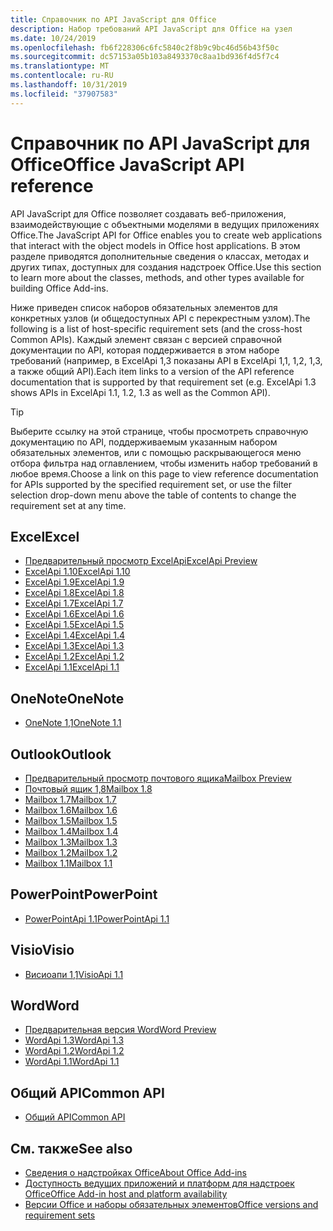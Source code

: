 ```yaml
---
title: Справочник по API JavaScript для Office
description: Набор требований API JavaScript для Office на узел
ms.date: 10/24/2019
ms.openlocfilehash: fb6f228306c6fc5840c2f8b9c9bc46d56b43f50c
ms.sourcegitcommit: dc57153a05b103a8493370c8aa1bd936f4d5f7c4
ms.translationtype: MT
ms.contentlocale: ru-RU
ms.lasthandoff: 10/31/2019
ms.locfileid: "37907583"
---
```

# <a name="office-javascript-api-reference"></a><span data-ttu-id="36f9a-103">Справочник по API JavaScript для Office</span><span class="sxs-lookup"><span data-stu-id="36f9a-103">Office JavaScript API reference</span></span>

<span data-ttu-id="36f9a-104">API JavaScript для Office позволяет создавать веб-приложения, взаимодействующие с объектными моделями в ведущих приложениях Office.</span><span class="sxs-lookup"><span data-stu-id="36f9a-104">The JavaScript API for Office enables you to create web applications that interact with the object models in Office host applications.</span></span> <span data-ttu-id="36f9a-105">В этом разделе приводятся дополнительные сведения о классах, методах и других типах, доступных для создания надстроек Office.</span><span class="sxs-lookup"><span data-stu-id="36f9a-105">Use this section to learn more about the classes, methods, and other types available for building Office Add-ins.</span></span>

<span data-ttu-id="36f9a-106">Ниже приведен список наборов обязательных элементов для конкретных узлов (и общедоступных API с перекрестным узлом).</span><span class="sxs-lookup"><span data-stu-id="36f9a-106">The following is a list of host-specific requirement sets (and the cross-host Common APIs).</span></span> <span data-ttu-id="36f9a-107">Каждый элемент связан с версией справочной документации по API, которая поддерживается в этом наборе требований (например, в ExcelApi 1,3 показаны API в ExcelApi 1,1, 1,2, 1,3, а также общий API).</span><span class="sxs-lookup"><span data-stu-id="36f9a-107">Each item links to a version of the API reference documentation that is supported by that requirement set (e.g. ExcelApi 1.3 shows APIs in ExcelApi 1.1, 1.2, 1.3 as well as the Common API).</span></span>

> [!TIP]
> <span data-ttu-id="36f9a-108">Выберите ссылку на этой странице, чтобы просмотреть справочную документацию по API, поддерживаемым указанным набором обязательных элементов, или с помощью раскрывающегося меню отбора фильтра над оглавлением, чтобы изменить набор требований в любое время.</span><span class="sxs-lookup"><span data-stu-id="36f9a-108">Choose a link on this page to view reference documentation for APIs supported by the specified requirement set, or use the filter selection drop-down menu above the table of contents to change the requirement set at any time.</span></span>

## <a name="excel"></a><span data-ttu-id="36f9a-109">Excel</span><span class="sxs-lookup"><span data-stu-id="36f9a-109">Excel</span></span>

- [<span data-ttu-id="36f9a-110">Предварительный просмотр ExcelApi</span><span class="sxs-lookup"><span data-stu-id="36f9a-110">ExcelApi Preview</span></span>](/javascript/api/excel?view=excel-js-preview)
- [<span data-ttu-id="36f9a-111">ExcelApi 1.10</span><span class="sxs-lookup"><span data-stu-id="36f9a-111">ExcelApi 1.10</span></span>](/javascript/api/excel?view=excel-js-1.10)
- [<span data-ttu-id="36f9a-112">ExcelApi 1.9</span><span class="sxs-lookup"><span data-stu-id="36f9a-112">ExcelApi 1.9</span></span>](/javascript/api/excel?view=excel-js-1.9)
- [<span data-ttu-id="36f9a-113">ExcelApi 1.8</span><span class="sxs-lookup"><span data-stu-id="36f9a-113">ExcelApi 1.8</span></span>](/javascript/api/excel?view=excel-js-1.8)
- [<span data-ttu-id="36f9a-114">ExcelApi 1.7</span><span class="sxs-lookup"><span data-stu-id="36f9a-114">ExcelApi 1.7</span></span>](/javascript/api/excel?view=excel-js-1.7)
- [<span data-ttu-id="36f9a-115">ExcelApi 1.6</span><span class="sxs-lookup"><span data-stu-id="36f9a-115">ExcelApi 1.6</span></span>](/javascript/api/excel?view=excel-js-1.6)
- [<span data-ttu-id="36f9a-116">ExcelApi 1.5</span><span class="sxs-lookup"><span data-stu-id="36f9a-116">ExcelApi 1.5</span></span>](/javascript/api/excel?view=excel-js-1.5)
- [<span data-ttu-id="36f9a-117">ExcelApi 1.4</span><span class="sxs-lookup"><span data-stu-id="36f9a-117">ExcelApi 1.4</span></span>](/javascript/api/excel?view=excel-js-1.4)
- [<span data-ttu-id="36f9a-118">ExcelApi 1.3</span><span class="sxs-lookup"><span data-stu-id="36f9a-118">ExcelApi 1.3</span></span>](/javascript/api/excel?view=excel-js-1.3)
- [<span data-ttu-id="36f9a-119">ExcelApi 1.2</span><span class="sxs-lookup"><span data-stu-id="36f9a-119">ExcelApi 1.2</span></span>](/javascript/api/excel?view=excel-js-1.2)
- [<span data-ttu-id="36f9a-120">ExcelApi 1.1</span><span class="sxs-lookup"><span data-stu-id="36f9a-120">ExcelApi 1.1</span></span>](/javascript/api/excel?view=excel-js-1.1)

## <a name="onenote"></a><span data-ttu-id="36f9a-121">OneNote</span><span class="sxs-lookup"><span data-stu-id="36f9a-121">OneNote</span></span>

- [<span data-ttu-id="36f9a-122">OneNote 1,1</span><span class="sxs-lookup"><span data-stu-id="36f9a-122">OneNote 1.1</span></span>](/javascript/api/onenote?view=onenote-js-1.1)

## <a name="outlook"></a><span data-ttu-id="36f9a-123">Outlook</span><span class="sxs-lookup"><span data-stu-id="36f9a-123">Outlook</span></span>

- [<span data-ttu-id="36f9a-124">Предварительный просмотр почтового ящика</span><span class="sxs-lookup"><span data-stu-id="36f9a-124">Mailbox Preview</span></span>](/javascript/api/outlook?view=outlook-js-preview)
- [<span data-ttu-id="36f9a-125">Почтовый ящик 1,8</span><span class="sxs-lookup"><span data-stu-id="36f9a-125">Mailbox 1.8</span></span>](/javascript/api/outlook?view=outlook-js-1.8)
- [<span data-ttu-id="36f9a-126">Mailbox 1.7</span><span class="sxs-lookup"><span data-stu-id="36f9a-126">Mailbox 1.7</span></span>](/javascript/api/outlook?view=outlook-js-1.7)
- [<span data-ttu-id="36f9a-127">Mailbox 1.6</span><span class="sxs-lookup"><span data-stu-id="36f9a-127">Mailbox 1.6</span></span>](/javascript/api/outlook?view=outlook-js-1.6)
- [<span data-ttu-id="36f9a-128">Mailbox 1.5</span><span class="sxs-lookup"><span data-stu-id="36f9a-128">Mailbox 1.5</span></span>](/javascript/api/outlook?view=outlook-js-1.5)
- [<span data-ttu-id="36f9a-129">Mailbox 1.4</span><span class="sxs-lookup"><span data-stu-id="36f9a-129">Mailbox 1.4</span></span>](/javascript/api/outlook?view=outlook-js-1.4)
- [<span data-ttu-id="36f9a-130">Mailbox 1.3</span><span class="sxs-lookup"><span data-stu-id="36f9a-130">Mailbox 1.3</span></span>](/javascript/api/outlook?view=outlook-js-1.3)
- [<span data-ttu-id="36f9a-131">Mailbox 1.2</span><span class="sxs-lookup"><span data-stu-id="36f9a-131">Mailbox 1.2</span></span>](/javascript/api/outlook?view=outlook-js-1.2)
- [<span data-ttu-id="36f9a-132">Mailbox 1.1</span><span class="sxs-lookup"><span data-stu-id="36f9a-132">Mailbox 1.1</span></span>](/javascript/api/outlook?view=outlook-js-1.1)

## <a name="powerpoint"></a><span data-ttu-id="36f9a-133">PowerPoint</span><span class="sxs-lookup"><span data-stu-id="36f9a-133">PowerPoint</span></span>

- [<span data-ttu-id="36f9a-134">PowerPointApi 1.1</span><span class="sxs-lookup"><span data-stu-id="36f9a-134">PowerPointApi 1.1</span></span>](/javascript/api/powerpoint?view=powerpoint-js-1.1)

## <a name="visio"></a><span data-ttu-id="36f9a-135">Visio</span><span class="sxs-lookup"><span data-stu-id="36f9a-135">Visio</span></span>

- [<span data-ttu-id="36f9a-136">Висиоапи 1,1</span><span class="sxs-lookup"><span data-stu-id="36f9a-136">VisioApi 1.1</span></span>](/javascript/api/visio?view=visio-js-1.1)

## <a name="word"></a><span data-ttu-id="36f9a-137">Word</span><span class="sxs-lookup"><span data-stu-id="36f9a-137">Word</span></span>

- [<span data-ttu-id="36f9a-138">Предварительная версия Word</span><span class="sxs-lookup"><span data-stu-id="36f9a-138">Word Preview</span></span>](/javascript/api/word?view=word-js-preview)
- [<span data-ttu-id="36f9a-139">WordApi 1.3</span><span class="sxs-lookup"><span data-stu-id="36f9a-139">WordApi 1.3</span></span>](/javascript/api/word?view=word-js-1.3)
- [<span data-ttu-id="36f9a-140">WordApi 1.2</span><span class="sxs-lookup"><span data-stu-id="36f9a-140">WordApi 1.2</span></span>](/javascript/api/word?view=word-js-1.2)
- [<span data-ttu-id="36f9a-141">WordApi 1.1</span><span class="sxs-lookup"><span data-stu-id="36f9a-141">WordApi 1.1</span></span>](/javascript/api/word?view=word-js-1.1)

## <a name="common-api"></a><span data-ttu-id="36f9a-142">Общий API</span><span class="sxs-lookup"><span data-stu-id="36f9a-142">Common API</span></span>

- [<span data-ttu-id="36f9a-143">Общий API</span><span class="sxs-lookup"><span data-stu-id="36f9a-143">Common API</span></span>](/javascript/api/office?view=common-js)

## <a name="see-also"></a><span data-ttu-id="36f9a-144">См. также</span><span class="sxs-lookup"><span data-stu-id="36f9a-144">See also</span></span>

- [<span data-ttu-id="36f9a-145">Сведения о надстройках Office</span><span class="sxs-lookup"><span data-stu-id="36f9a-145">About Office Add-ins</span></span>](/office/dev/add-ins/overview)
- [<span data-ttu-id="36f9a-146">Доступность ведущих приложений и платформ для надстроек Office</span><span class="sxs-lookup"><span data-stu-id="36f9a-146">Office Add-in host and platform availability</span></span>](/office/dev/add-ins/overview/office-add-in-availability)
- [<span data-ttu-id="36f9a-147">Версии Office и наборы обязательных элементов</span><span class="sxs-lookup"><span data-stu-id="36f9a-147">Office versions and requirement sets</span></span>](/office/dev/add-ins/develop/office-versions-and-requirement-sets)

